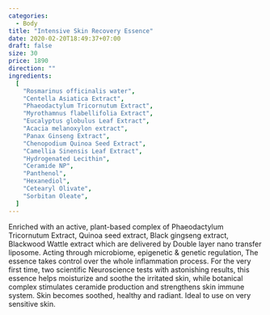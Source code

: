 ```yaml
---
categories:
  - Body
title: "Intensive Skin Recovery Essence"
date: 2020-02-20T18:49:37+07:00
draft: false
size: 30
price: 1890
direction: ""
ingredients:
  [
    "Rosmarinus officinalis water",
    "Centella Asiatica Extract",
    "Phaeodactylum Tricornutum Extract",
    "Myrothamnus flabellifolia Extract",
    "Eucalyptus globulus Leaf Extract",
    "Acacia melanoxylon extract",
    "Panax Ginseng Extract",
    "Chenopodium Quinoa Seed Extract",
    "Camellia Sinensis Leaf Extract",
    "Hydrogenated Lecithin",
    "Ceramide NP",
    "Panthenol",
    "Hexanediol",
    "Cetearyl Olivate",
    "Sorbitan Oleate",
  ]
---
```


Enriched with an active, plant-based complex of Phaeodactylum Tricornutum Extract, Quinoa seed extract, Black gingseng extract, Blackwood Wattle extract which are delivered by Double layer nano transfer liposome. Acting through microbiome, epigenetic & genetic regulation, The essence takes control over the whole inflammation process. For the very first time, two scientific Neuroscience tests with astonishing results, this essence helps moisturize and soothe the irritated skin, while botanical complex stimulates ceramide production and strengthens skin immune system. Skin becomes soothed, healthy and radiant. Ideal to use on very sensitive skin.

